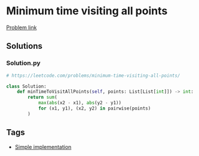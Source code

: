 # Minimum time visiting all points

[Problem link](https://leetcode.com/problems/minimum-time-visiting-all-points/)

## Solutions


### Solution.py
```py
# https://leetcode.com/problems/minimum-time-visiting-all-points/

class Solution:
    def minTimeToVisitAllPoints(self, points: List[List[int]]) -> int:
        return sum(
            max(abs(x2 - x1), abs(y2 - y1))
            for (x1, y1), (x2, y2) in pairwise(points)
        )
```
## Tags

* [Simple implementation](/Collections/simple-implementation.md#simple-implementation)
